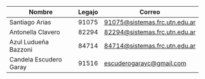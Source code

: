 | Nombre                  | Legajo | Correo                          |
|-------------------------|--------|---------------------------------|
| Santiago Arias          | 91075  | 91075@sistemas.frc.utn.edu.ar   |
| Antonella Clavero       | 82294  | 82294@sistemas.frc.utn.edu.ar   |
| Azul Ludueña Bazzoni    | 84714  | 84714@sistemas.frc.utn.edu.ar   |
| Candela Escudero Garay  | 91516  | escuderogarayc@gmail.com        |
